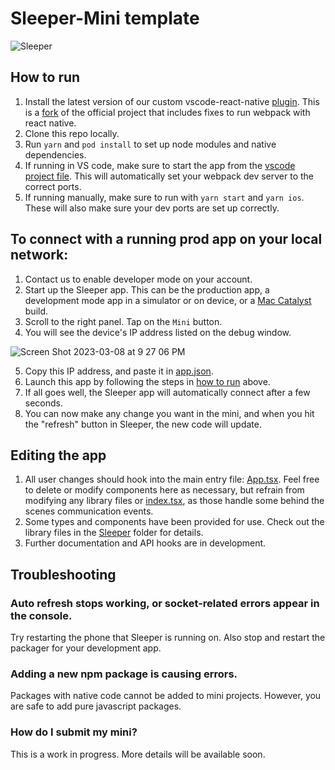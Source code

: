 # Sleeper-Mini template

![Sleeper](https://user-images.githubusercontent.com/61988202/223927288-c54734de-39f9-40c5-bb24-d1b193c9c374.png)

## How to run

1. Install the latest version of our custom vscode-react-native [plugin](https://github.com/blitzstudios/sleeper-mini/blob/main/template/dev_tools/vscode-react-native-3.1.0.vsix). This is a [fork](https://github.com/blitzstudios/vscode-react-native/commits/release/3.0) of the official project that includes fixes to run webpack with react native.
2. Clone this repo locally.
3. Run `yarn` and `pod install` to set up node modules and native dependencies.
4. If running in VS code, make sure to start the app from the [vscode project file](https://github.com/blitzstudios/sleeper-mini/blob/main/template.code-workspace). This will automatically set your webpack dev server to the correct ports.
5. If running manually, make sure to run with `yarn start` and `yarn ios`. These will also make sure your dev ports are set up correctly.

## To connect with a running prod app on your local network:

1. Contact us to enable developer mode on your account.
2. Start up the Sleeper app. This can be the production app, a development mode app in a simulator or on device, or a [Mac Catalyst](https://apps.apple.com/us/app/sleeper-fantasy-sports/id987367543) build.
3. Scroll to the right panel. Tap on the `Mini` button.
4. You will see the device's IP address listed on the debug window.

![Screen Shot 2023-03-08 at 9 27 06 PM](https://user-images.githubusercontent.com/61988202/223928554-ee2acd51-d38f-4b74-a43d-5dcb0e734053.png)

5. Copy this IP address, and paste it in [app.json](https://github.com/blitzstudios/sleeper-mini/blob/main/template/app.json).
6. Launch this app by following the steps in [how to run](#how-to-run) above.
7. If all goes well, the Sleeper app will automatically connect after a few seconds.
8. You can now make any change you want in the mini, and when you hit the "refresh" button in Sleeper, the new code will update.

## Editing the app

1. All user changes should hook into the main entry file: [App.tsx](https://github.com/blitzstudios/sleeper-mini/blob/main/template/src/App.tsx). Feel free to delete or modify components here as necessary, but refrain from modifying any library files or [index.tsx](https://github.com/blitzstudios/sleeper-mini/blob/main/template/index.tsx), as those handle some behind the scenes communication events.
2. Some types and components have been provided for use. Check out the library files in the [Sleeper](https://github.com/blitzstudios/sleeper-mini/tree/main/template/src/Sleeper) folder for details.
3. Further documentation and API hooks are in development.

## Troubleshooting

### Auto refresh stops working, or socket-related errors appear in the console.
Try restarting the phone that Sleeper is running on. Also stop and restart the packager for your development app.

### Adding a new npm package is causing errors.
Packages with native code cannot be added to mini projects. However, you are safe to add pure javascript packages.

### How do I submit my mini?
This is a work in progress. More details will be available soon.
